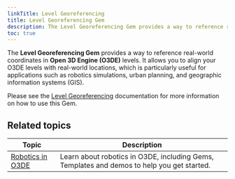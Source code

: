 ```yaml
---
linkTitle: Level Georeferencing
title: Level Georeferencing Gem
description: The Level Georeferencing Gem provides a way to reference real-world coordinates in Open 3D Engine (O3DE) levels.
toc: true
---
```


<!-- # O3DE Level Georeferencing Gem -->

The **Level Georeferencing Gem** provides a way to reference real-world coordinates in **Open 3D Engine (O3DE)** levels. It allows you to align your O3DE levels with real-world locations, which is particularly useful for applications such as robotics simulations, urban planning, and geographic information systems (GIS).

Please see the [Level Georeferencing](/docs/user-guide/interactivity/georeference.md) documentation for more information on how to use this Gem.

## Related topics

| Topic                                                       | Description                                                                                |
| ----------------------------------------------------------- | ------------------------------------------------------------------------------------------ |
| [Robotics in O3DE](/docs/user-guide/interactivity/robotics) | Learn about robotics in O3DE, including Gems, Templates and demos to help you get started. |

